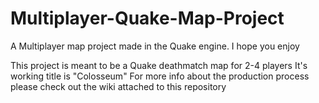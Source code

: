 # Multiplayer-Quake-Map-Project
A Multiplayer map project made in the Quake engine. I hope you enjoy

This project is meant to be a Quake deathmatch map for 2-4 players
It's working title is "Colosseum"
For more info about the production process please check out the wiki attached to this repository

